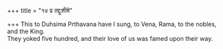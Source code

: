 +++
title = "१४ प्र तद्दुःशीमे"

+++
This to Duhsima Prthavana have I sung, to Vena, Rama, to the nobles, and the King.  
     They yoked five hundred, and their love of us was famed upon their way.